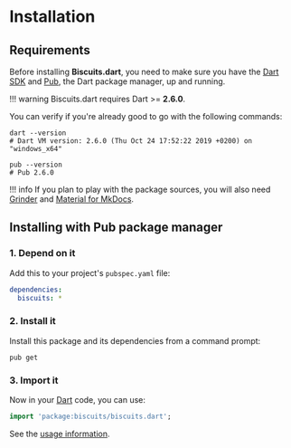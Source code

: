 # Installation

## Requirements
Before installing **Biscuits.dart**, you need to make sure you have the [Dart SDK](https://dart.dev/tools/sdk)
and [Pub](https://dart.dev/tools/pub/cmd), the Dart package manager, up and running.

!!! warning
    Biscuits.dart requires Dart >= **2.6.0**.

You can verify if you're already good to go with the following commands:

```shell
dart --version
# Dart VM version: 2.6.0 (Thu Oct 24 17:52:22 2019 +0200) on "windows_x64"

pub --version
# Pub 2.6.0
```

!!! info
    If you plan to play with the package sources, you will also need
    [Grinder](https://google.github.io/grinder.dart) and [Material for MkDocs](https://squidfunk.github.io/mkdocs-material).

## Installing with Pub package manager

### 1. Depend on it
Add this to your project's `pubspec.yaml` file:

```yaml
dependencies:
  biscuits: *
```

### 2. Install it
Install this package and its dependencies from a command prompt:

```shell
pub get
```

### 3. Import it
Now in your [Dart](https://dart.dev) code, you can use:

```dart
import 'package:biscuits/biscuits.dart';
```

See the [usage information](usage/api.md).
